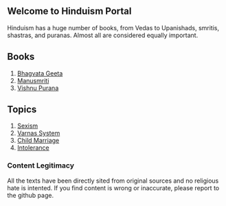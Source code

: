 ## Welcome to Hinduism Portal

Hinduism has a huge number of books, from Vedas to Upanishads, smritis, shastras, and puranas. Almost all are considered equally important.

## Books

1. [Bhagvata Geeta](geeta.md)
2. [Manusmriti](manusmriti.md)
3. [Vishnu Purana](vishnupurana.md)

## Topics

1. [Sexism](sexism.md)
2. [Varnas System](caste-system.md)
3. [Child Marriage](child-marriage.md)
4. [Intolerance](introlerance.md)

### Content Legitimacy

All the texts have been directly sited from original sources and no religious hate is intented. If you find content is wrong or inaccurate, please report to the github page.
